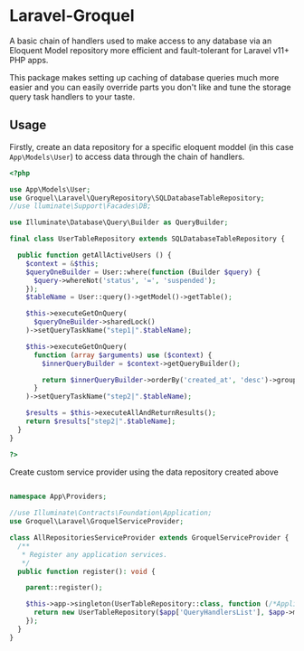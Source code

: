# Laravel-Groquel
A basic chain of handlers used to make access to any database via an Eloquent Model repository more efficient and fault-tolerant for Laravel v11+ PHP apps.

This package makes setting up caching of database queries much more easier and you can easily override parts you don't like and tune the storage query task handlers to your taste.

## Usage

Firstly, create an data repository for a specific eloquent moddel (in this case `App\Models\User`) to access data through the chain of handlers.

```php
<?php

use App\Models\User;
use Groquel\Laravel\QueryRepository\SQLDatabaseTableRepository;
//use lluminate\Support\Facades\DB;

use Illuminate\Database\Query\Builder as QueryBuilder;

final class UserTableRepository extends SQLDatabaseTableRepository {

  public function getAllActiveUsers () {
    $context = &$this;
    $queryOneBuilder = User::where(function (Builder $query) {
      $query->whereNot('status', '=', 'suspended');
    });
    $tableName = User::query()->getModel()->getTable();

    $this->executeGetOnQuery(
      $queryOneBuilder->sharedLock()
    )->setQueryTaskName("step1|".$tableName);

    $this->executeGetOnQuery(
      function (array $arguments) use ($context) {
        $innerQueryBuilder = $context->getQueryBuilder();

        return $innerQueryBuilder->orderBy('created_at', 'desc')->groupBy('status');
      }
    )->setQueryTaskName("step2|".$tableName);

    $results = $this->executeAllAndReturnResults();
    return $results["step2|".$tableName];
  }
}

?>
```

Create custom service provider using the data repository created above

```php

namespace App\Providers;
 
//use Illuminate\Contracts\Foundation\Application;
use Groquel\Laravel\GroquelServiceProvider;

class AllRepositoriesServiceProvider extends GroquelServiceProvider {
  /**
   * Register any application services.
   */
  public function register(): void {

    parent::register();

    $this->app->singleton(UserTableRepository::class, function (/*Application*/$app) {
      return new UserTableRepository($app['QueryHandlersList'], $app->make('App\Models\User'));
    });
  }
}
```
